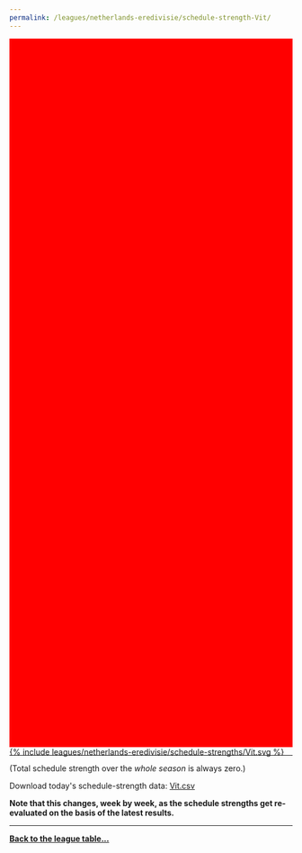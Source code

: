 ```yaml
---
permalink: /leagues/netherlands-eredivisie/schedule-strength-Vit/
---
```


<style>
.svg-wrap {
    background-color:red;
    height:0;
    padding-top:250%; /* 350px/550px */
    position: relative;
}

svg {
    background-color: white;
    height: 100%;
    display:block;
    width: 100%;
    position: absolute;
    top:0;
    left:0;
}
</style>


<div class="svg-wrap">
{% include leagues/netherlands-eredivisie/schedule-strengths/Vit.svg %}
</div>

-----

(Total schedule strength over the *whole season* is always zero.)


Download today's schedule-strength data: [Vit.csv](/assets/leagues/netherlands-eredivisie/2020/schedule-strengths/Vit.csv)

**Note that this changes, week by week, as the schedule strengths get re-evaluated on the
basis of the latest results.**

-----

[**Back to the league table...**](/leagues/netherlands-eredivisie)



